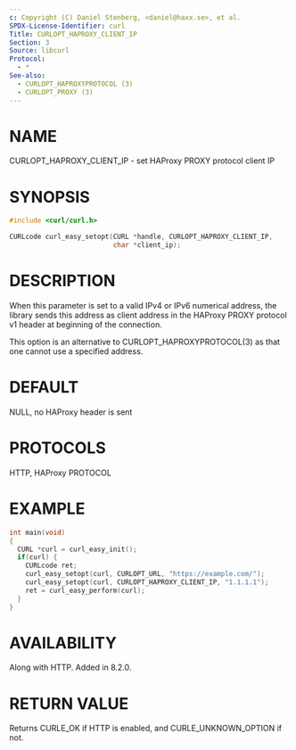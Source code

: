```yaml
---
c: Copyright (C) Daniel Stenberg, <daniel@haxx.se>, et al.
SPDX-License-Identifier: curl
Title: CURLOPT_HAPROXY_CLIENT_IP
Section: 3
Source: libcurl
Protocol:
  - *
See-also:
  - CURLOPT_HAPROXYPROTOCOL (3)
  - CURLOPT_PROXY (3)
---
```


# NAME

CURLOPT_HAPROXY_CLIENT_IP - set HAProxy PROXY protocol client IP

# SYNOPSIS

~~~c
#include <curl/curl.h>

CURLcode curl_easy_setopt(CURL *handle, CURLOPT_HAPROXY_CLIENT_IP,
                          char *client_ip);
~~~

# DESCRIPTION

When this parameter is set to a valid IPv4 or IPv6 numerical address, the
library sends this address as client address in the HAProxy PROXY protocol v1
header at beginning of the connection.

This option is an alternative to CURLOPT_HAPROXYPROTOCOL(3) as that one
cannot use a specified address.

# DEFAULT

NULL, no HAProxy header is sent

# PROTOCOLS

HTTP, HAProxy PROTOCOL

# EXAMPLE

~~~c
int main(void)
{
  CURL *curl = curl_easy_init();
  if(curl) {
    CURLcode ret;
    curl_easy_setopt(curl, CURLOPT_URL, "https://example.com/");
    curl_easy_setopt(curl, CURLOPT_HAPROXY_CLIENT_IP, "1.1.1.1");
    ret = curl_easy_perform(curl);
  }
}
~~~

# AVAILABILITY

Along with HTTP. Added in 8.2.0.

# RETURN VALUE

Returns CURLE_OK if HTTP is enabled, and CURLE_UNKNOWN_OPTION if not.
